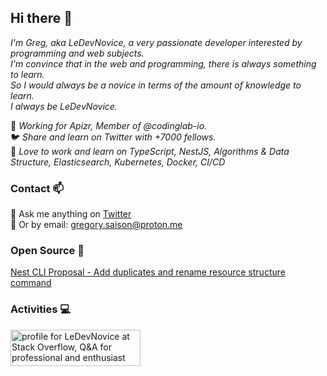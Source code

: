 ## Hi there 👋

_I'm Greg, aka LeDevNovice, a very passionate developer interested by programming and web subjects.<br>
I'm convince that in the web and programming, there is always something to learn.<br>
So I would always be a novice in terms of the amount of knowledge to learn.<br>
I always be LeDevNovice._

👯 _Working for Apizr, Member of @codinglab-io.<br>_
🐦 _Share and learn on Twitter with +7000 fellows.<br>_
🔭 _Love to work and learn on TypeScript, NestJS, Algorithms & Data Structure, Elasticsearch, Kubernetes, Docker, CI/CD<br>_

### Contact 📫

💬 Ask me anything on <a href="https://x.com/ledevnovice">Twitter</a><br>
📨 Or by email: gregory.saison@proton.me

### Open Source 🚀
<a href="https://github.com/nestjs/nest-cli/issues/2636">Nest CLI Proposal - Add duplicates and rename resource structure command</a>

### Activities 💻
<a href="https://stackoverflow.com/users/26350528/ledevnovice"><img src="https://stackoverflow.com/users/flair/26350528.png?theme=dark" width="208" height="58" alt="profile for LeDevNovice at Stack Overflow, Q&amp;A for professional and enthusiast programmers" title="profile for LeDevNovice at Stack Overflow, Q&amp;A for professional and enthusiast programmers"></a>
